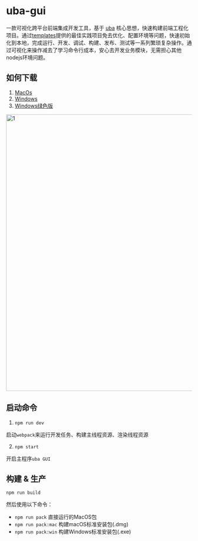 # uba-gui

一款可视化跨平台前端集成开发工具，基于 [uba](https://github.com/iuap-design/tinper-uba) 核心思想，快速构建前端工程化项目。通过[templates](https://github.com/uba-templates)提供的最佳实践项目免去优化、配置环境等问题，快速初始化到本地，完成运行、开发、调试、构建、发布、测试等一系列繁琐复杂操作。通过可视化来操作减去了学习命令行成本，安心去开发业务模块，无需担心其他nodejs环境问题。

## 如何下载

1. [MacOs](https://github.com/tinper-uba/uba-gui/releases/download/v0.0.1/Uba-GUI-0.0.1.dmg)
2. [Windows](https://github.com/tinper-uba/uba-gui/releases/download/v0.0.1/Uba-GUI.Setup.0.0.1.exe)
3. [Windows绿色版](https://github.com/tinper-uba/uba-gui/releases/download/v0.0.1/Uba-GUI.Setup.0.0.1.zip)


<img width="750" alt="1" src="https://raw.githubusercontent.com/tinper-uba/uba-gui/master/screenshot/uba-gui.gif">


## 启动命令

1. `npm run dev`

启动`webpack`来运行开发任务、构建主线程资源、渲染线程资源

2. `npm start`

开启主程序`uba GUI`

## 构建 & 生产

`npm run build`

然后使用以下命令：

- `npm run pack`            直接运行的MacOS包
- `npm run pack:mac`        构建macOS标准安装包(.dmg)
- `npm run pack:win`        构建Windows标准安装包(.exe)
